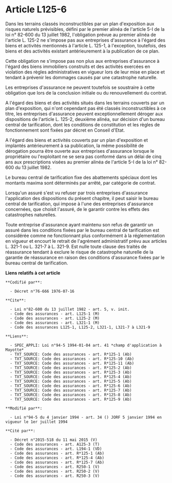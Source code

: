 # Article L125-6

Dans les terrains classés inconstructibles par un plan d'exposition aux risques naturels prévisibles, défini par le premier
alinéa de l'article 5-I de la loi n° 82-600 du 13 juillet 1982, l'obligation prévue au premier alinéa de l'article L. 125-2
ne s'impose pas aux entreprises d'assurance à l'égard des biens et activités mentionnés à l'article L. 125-1, à l'exception,
toutefois, des biens et des activités existant antérieurement à la publication de ce plan.

Cette obligation ne s'impose pas non plus aux entreprises d'assurance à l'égard des biens immobiliers construits et des
activités exercées en violation des règles administratives en vigueur lors de leur mise en place et tendant à prévenir les
dommages causés par une catastrophe naturelle.

Les entreprises d'assurance ne peuvent toutefois se soustraire à cette obligation que lors de la conclusion initiale ou du
renouvellement du contrat.

A l'égard des biens et des activités situés dans les terrains couverts par un plan d'exposition, qui n'ont cependant pas été
classés inconstructibles à ce titre, les entreprises d'assurance peuvent exceptionnellement déroger aux dispositions de
l'article L. 125-2, deuxième alinéa, sur décision d'un bureau central de tarification, dont les conditions de constitution et
les règles de fonctionnement sont fixées par décret en Conseil d'Etat.

A l'égard des biens et activités couverts par un plan d'exposition et implantés antérieurement à sa publication, la même
possibilité de dérogation pourra être ouverte aux entreprises d'assurance lorsque le propriétaire ou l'exploitant ne se sera
pas conformé dans un délai de cinq ans aux prescriptions visées au premier alinéa de l'article 5-I de la loi n° 82-600 du 13
juillet 1982.

Le bureau central de tarification fixe des abattements spéciaux dont les montants maxima sont déterminés par arrêté, par
catégorie de contrat.

Lorsqu'un assuré s'est vu refuser par trois entreprises d'assurance l'application des dispositions du présent chapitre, il
peut saisir le bureau central de tarification, qui impose à l'une des entreprises d'assurance concernées, que choisit
l'assuré, de le garantir contre les effets des catastrophes naturelles.

Toute entreprise d'assurance ayant maintenu son refus de garantir un assuré dans les conditions fixées par le bureau central
de tarification est considérée comme ne fonctionnant plus conformément à la réglementation en vigueur et encourt le retrait
de l'agrément administratif prévu aux articles L. 321-1 ou L. 321-7 à L. 321-9.    Est nulle toute clause des traités de
réassurance tendant à exclure le risque de catastrophe naturelle de la garantie de réassurance en raison des conditions
d'assurance fixées par le bureau central de tarification.

**Liens relatifs à cet article**

	**Codifié par**:

	  - Décret n°76-666 1976-07-16

	**Cite**:

	  - Loi n°82-600 du 13 juillet 1982 - art. 5, v. init.
	  - Code des assurances - art. L125-1 (M)
	  - Code des assurances - art. L125-2 (M)
	  - Code des assurances - art. L321-1 (M)
	  - Code des assurances L125-1, L125-2, L321-1, L321-7 à L321-9

	**Liens**:

	  - SPEC_APPLI: Loi n°94-5 1994-01-04 art. 41 *champ d'application à Mayotte*
	  - TXT_SOURCE: Code des assurances - art. R*125-1 (Ab)
	  - TXT_SOURCE: Code des assurances - art. R*125-10 (Ab)
	  - TXT_SOURCE: Code des assurances - art. R*125-11 (Ab)
	  - TXT_SOURCE: Code des assurances - art. R*125-2 (Ab)
	  - TXT_SOURCE: Code des assurances - art. R*125-3 (Ab)
	  - TXT_SOURCE: Code des assurances - art. R*125-4 (Ab)
	  - TXT_SOURCE: Code des assurances - art. R*125-5 (Ab)
	  - TXT_SOURCE: Code des assurances - art. R*125-6 (Ab)
	  - TXT_SOURCE: Code des assurances - art. R*125-7 (Ab)
	  - TXT_SOURCE: Code des assurances - art. R*125-8 (Ab)
	  - TXT_SOURCE: Code des assurances - art. R*125-9 (Ab)

	**Modifié par**:

	  - Loi n°94-5 du 4 janvier 1994 - art. 34 () JORF 5 janvier 1994 en vigueur le 1er juillet 1994

	**Cité par**:

	  - Décret n°2015-518 du 11 mai 2015 (V)
	  - Code des assurances - art. A125-3 (T)
	  - Code des assurances - art. L194-1 (VD)
	  - Code des assurances - art. R*125-1 (Ab)
	  - Code des assurances - art. R*125-4 (Ab)
	  - Code des assurances - art. R*125-7 (Ab)
	  - Code des assurances - art. R250-1 (V)
	  - Code des assurances - art. R250-2 (V)
	  - Code des assurances - art. R250-3 (V)
